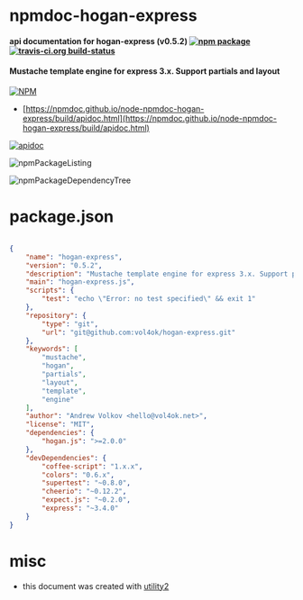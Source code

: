 # npmdoc-hogan-express

#### api documentation for  hogan-express (v0.5.2)  [![npm package](https://img.shields.io/npm/v/npmdoc-hogan-express.svg?style=flat-square)](https://www.npmjs.org/package/npmdoc-hogan-express) [![travis-ci.org build-status](https://api.travis-ci.org/npmdoc/node-npmdoc-hogan-express.svg)](https://travis-ci.org/npmdoc/node-npmdoc-hogan-express)

#### Mustache template engine for express 3.x. Support partials and layout

[![NPM](https://nodei.co/npm/hogan-express.png?downloads=true&downloadRank=true&stars=true)](https://www.npmjs.com/package/hogan-express)

- [https://npmdoc.github.io/node-npmdoc-hogan-express/build/apidoc.html](https://npmdoc.github.io/node-npmdoc-hogan-express/build/apidoc.html)

[![apidoc](https://npmdoc.github.io/node-npmdoc-hogan-express/build/screenCapture.buildCi.browser.%252Ftmp%252Fbuild%252Fapidoc.html.png)](https://npmdoc.github.io/node-npmdoc-hogan-express/build/apidoc.html)

![npmPackageListing](https://npmdoc.github.io/node-npmdoc-hogan-express/build/screenCapture.npmPackageListing.svg)

![npmPackageDependencyTree](https://npmdoc.github.io/node-npmdoc-hogan-express/build/screenCapture.npmPackageDependencyTree.svg)



# package.json

```json

{
    "name": "hogan-express",
    "version": "0.5.2",
    "description": "Mustache template engine for express 3.x. Support partials and layout",
    "main": "hogan-express.js",
    "scripts": {
        "test": "echo \"Error: no test specified\" && exit 1"
    },
    "repository": {
        "type": "git",
        "url": "git@github.com:vol4ok/hogan-express.git"
    },
    "keywords": [
        "mustache",
        "hogan",
        "partials",
        "layout",
        "template",
        "engine"
    ],
    "author": "Andrew Volkov <hello@vol4ok.net>",
    "license": "MIT",
    "dependencies": {
        "hogan.js": ">=2.0.0"
    },
    "devDependencies": {
        "coffee-script": "1.x.x",
        "colors": "0.6.x",
        "supertest": "~0.8.0",
        "cheerio": "~0.12.2",
        "expect.js": "~0.2.0",
        "express": "~3.4.0"
    }
}
```



# misc
- this document was created with [utility2](https://github.com/kaizhu256/node-utility2)
